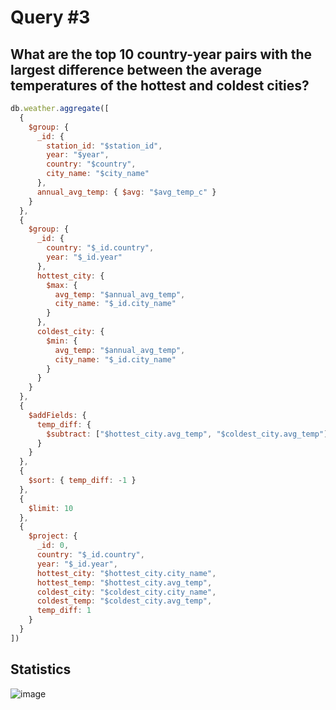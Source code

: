 
# Query #3
## What are the top 10 country-year pairs with the largest difference between the average temperatures of the hottest and coldest cities?

```javascript
db.weather.aggregate([
  {
    $group: {
      _id: {
        station_id: "$station_id",
        year: "$year",
        country: "$country",
        city_name: "$city_name"
      },
      annual_avg_temp: { $avg: "$avg_temp_c" }
    }
  },
  {
    $group: {
      _id: {
        country: "$_id.country",
        year: "$_id.year"
      },
      hottest_city: {
        $max: {
          avg_temp: "$annual_avg_temp",
          city_name: "$_id.city_name"
        }
      },
      coldest_city: {
        $min: {
          avg_temp: "$annual_avg_temp",
          city_name: "$_id.city_name"
        }
      }
    }
  },
  {
    $addFields: {
      temp_diff: {
        $subtract: ["$hottest_city.avg_temp", "$coldest_city.avg_temp"]
      }
    }
  },
  {
    $sort: { temp_diff: -1 } 
  },
  {
    $limit: 10 
  },
  {
    $project: {
      _id: 0,
      country: "$_id.country",
      year: "$_id.year",
      hottest_city: "$hottest_city.city_name",
      hottest_temp: "$hottest_city.avg_temp",
      coldest_city: "$coldest_city.city_name",
      coldest_temp: "$coldest_city.avg_temp",
      temp_diff: 1
    }
  }
])
```
## Statistics
![image](https://github.com/nina-bu/mongo-weather/assets/116764953/bee802e4-005e-43c8-9795-fe8fc18ba977)

